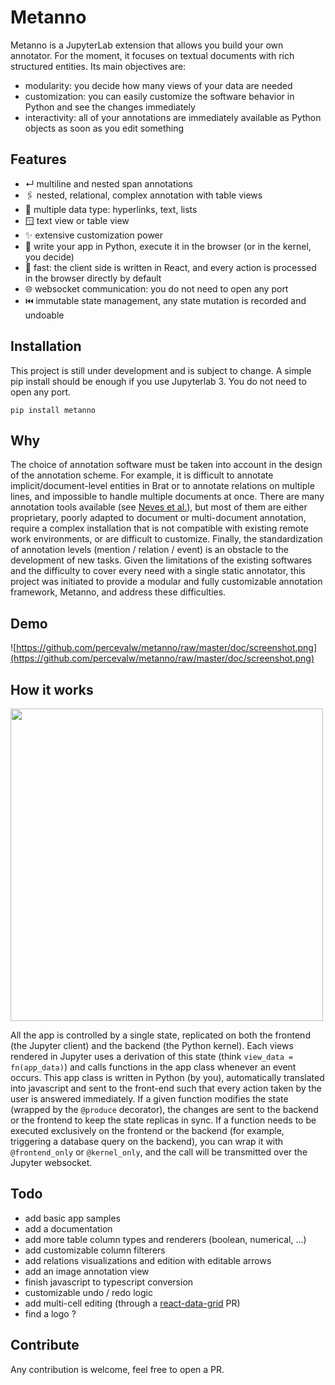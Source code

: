 # Metanno

Metanno is a JupyterLab extension that allows you build your own annotator. For the moment, it focuses on textual documents with rich structured entities.
Its main objectives are:
- modularity: you decide how many views of your data are needed
- customization: you can easily customize the software behavior in Python and see the changes immediately
- interactivity: all of your annotations are immediately available as Python objects as soon as you edit something

## Features

- ↵ multiline and nested span annotations
- 🖇️ nested, relational, complex annotation with table views
- 🔗 multiple data type: hyperlinks, text, lists
- 🪟 text view or table view
- ✨ extensive customization power
- 🐍 write your app in Python, execute it in the browser (or in the kernel, you decide)
- 🚀 fast: the client side is written in React, and every action is processed in the browser directly by default
- 🌐 websocket communication: you do not need to open any port
- ⏮️ immutable state management, any state mutation is recorded and undoable

## Installation

This project is still under development and is subject to change.
A simple pip install should be enough if you use Jupyterlab 3. You do not need to open any port.
```
pip install metanno
```

## Why

The choice of annotation software must be taken into account in the design of the annotation scheme.
For example, it is difficult to annotate implicit/document-level entities in Brat or to annotate relations on multiple lines, and impossible to handle multiple documents at once.
There are many annotation tools available (see [Neves et al.](https://pubmed.ncbi.nlm.nih.gov/31838514/)), but most of them are either proprietary, poorly adapted to document or multi-document annotation,
require a complex installation that is not compatible with existing remote work environments, or are difficult to customize.
Finally, the standardization of annotation levels (mention / relation / event) is an obstacle to the development of new tasks.
Given the limitations of the existing softwares and the difficulty to cover every need with a single static annotator,
this project was initiated to provide a modular and fully customizable annotation framework, Metanno, and address these difficulties.  

## Demo

![https://github.com/percevalw/metanno/raw/master/doc/screenshot.png](https://github.com/percevalw/metanno/raw/master/doc/screenshot.png)

## How it works

<img src="https://github.com/percevalw/metanno/raw/master/doc/how.png" width=500px />

All the app is controlled by a single state, replicated on both the frontend (the Jupyter client) and the backend (the Python kernel).
Each views rendered in Jupyter uses a derivation of this state (think `view_data = fn(app_data)`) and calls functions in the app class whenever an event occurs.
This app class is written in Python (by you), automatically translated into javascript and sent to the front-end such that every action taken by the
user is answered immediately.
If a given function modifies the state (wrapped by the `@produce` decorator), the changes are sent to the backend or the frontend to keep the state replicas in sync.
If a function needs to be executed exclusively on the frontend or the backend (for example, triggering a database query on the backend), you can wrap it
with `@frontend_only` or `@kernel_only`, and the call will be transmitted over the Jupyter websocket.

## Todo

- add basic app samples
- add a documentation
- add more table column types and renderers (boolean, numerical, ...)
- add customizable column filterers
- add relations visualizations and edition with editable arrows
- add an image annotation view
- finish javascript to typescript conversion
- customizable undo / redo logic
- add multi-cell editing (through a [react-data-grid](https://github.com/adazzle/react-data-grid) PR)
- find a logo ?

## Contribute

Any contribution is welcome, feel free to open a PR.
